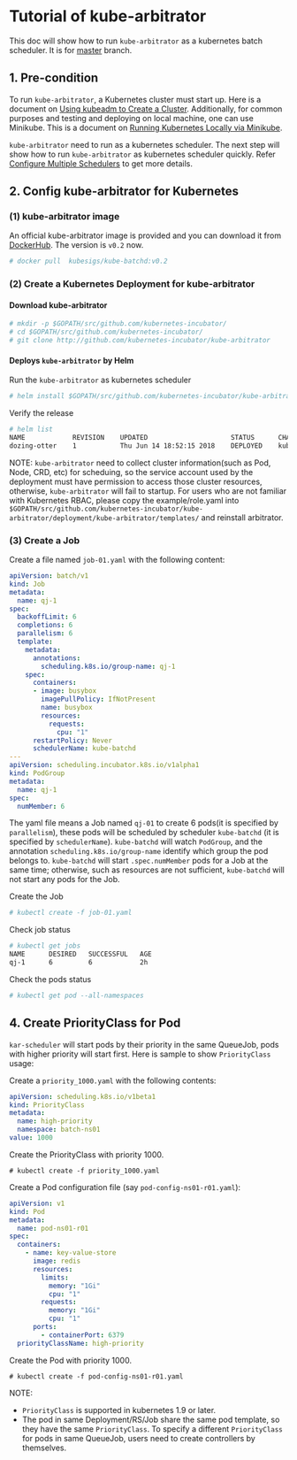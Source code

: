 # Tutorial of kube-arbitrator

This doc will show how to run `kube-arbitrator` as a kubernetes batch scheduler. It is for [master](https://github.com/kubernetes-incubator/kube-arbitrator/tree/master) branch.

## 1. Pre-condition
To run `kube-arbitrator`, a Kubernetes cluster must start up. Here is a document on [Using kubeadm to Create a Cluster](https://kubernetes.io/docs/setup/independent/create-cluster-kubeadm/). Additionally, for common purposes and testing and deploying on local machine, one can use Minikube. This is a document on [Running Kubernetes Locally via Minikube](https://kubernetes.io/docs/getting-started-guides/minikube/).

`kube-arbitrator` need to run as a kubernetes scheduler. The next step will show how to run `kube-arbitrator` as kubernetes scheduler quickly. Refer [Configure Multiple Schedulers](https://kubernetes.io/docs/tasks/administer-cluster/configure-multiple-schedulers/) to get more details.

## 2. Config kube-arbitrator for Kubernetes

### (1) kube-arbitrator image

An official kube-arbitrator image is provided and you can download it from [DockerHub](https://hub.docker.com/r/kubesigs/kube-batchd/). The version is `v0.2` now.

```bash
# docker pull  kubesigs/kube-batchd:v0.2
```

### (2) Create a Kubernetes Deployment for kube-arbitrator

#### Download kube-arbitrator

```bash
# mkdir -p $GOPATH/src/github.com/kubernetes-incubator/
# cd $GOPATH/src/github.com/kubernetes-incubator/
# git clone http://github.com/kubernetes-incubator/kube-arbitrator
```

#### Deploys `kube-arbitrator` by Helm

Run the `kube-arbitrator` as kubernetes scheduler

```bash
# helm install $GOPATH/src/github.com/kubernetes-incubator/kube-arbitrator/deployment/kube-arbitrator --namespace kube-system
```

Verify the release

```bash
# helm list
NAME        	REVISION	UPDATED                 	STATUS  	CHART                	NAMESPACE
dozing-otter	1       	Thu Jun 14 18:52:15 2018	DEPLOYED	kube-arbitrator-0.2.0	kube-system
```

NOTE: `kube-arbitrator` need to collect cluster information(such as Pod, Node, CRD, etc) for scheduing, so the service account used by the deployment must have permission to access those cluster resources, otherwise, `kube-arbitrator` will fail to startup. For users who are not familiar with Kubernetes RBAC, please copy the example/role.yaml into `$GOPATH/src/github.com/kubernetes-incubator/kube-arbitrator/deployment/kube-arbitrator/templates/` and reinstall arbitrator.

### (3) Create a Job

Create a file named `job-01.yaml` with the following content:

```yaml
apiVersion: batch/v1
kind: Job
metadata:
  name: qj-1
spec:
  backoffLimit: 6
  completions: 6
  parallelism: 6
  template:
    metadata:
      annotations:
        scheduling.k8s.io/group-name: qj-1
    spec:
      containers:
      - image: busybox
        imagePullPolicy: IfNotPresent
        name: busybox
        resources:
          requests:
            cpu: "1"
      restartPolicy: Never
      schedulerName: kube-batchd
---
apiVersion: scheduling.incubator.k8s.io/v1alpha1
kind: PodGroup
metadata:
  name: qj-1
spec:
  numMember: 6
```

The yaml file means a Job named `qj-01` to create 6 pods(it is specified by `parallelism`), these pods will be scheduled by scheduler `kube-batchd` (it is specified by `schedulerName`). `kube-batchd` will watch `PodGroup`, and the annotation `scheduling.k8s.io/group-name` identify which group the pod belongs to. `kube-batchd` will start `.spec.numMember` pods for a Job at the same time; otherwise, such as resources are not sufficient, `kube-batchd` will not start any pods for the Job.

Create the Job

```bash
# kubectl create -f job-01.yaml
```

Check job status

```bash
# kubectl get jobs
NAME      DESIRED   SUCCESSFUL   AGE
qj-1      6         6            2h 
```

Check the pods status

```bash
# kubectl get pod --all-namespaces
```


## 4. Create PriorityClass for Pod

`kar-scheduler` will start pods by their priority in the same QueueJob, pods with higher priority will start first. Here is sample to show `PriorityClass` usage:

Create a `priority_1000.yaml` with the following contents:

```yaml
apiVersion: scheduling.k8s.io/v1beta1
kind: PriorityClass
metadata:
  name: high-priority
  namespace: batch-ns01
value: 1000
```

Create the PriorityClass with priority 1000.

```
# kubectl create -f priority_1000.yaml
```

Create a Pod configuration file (say `pod-config-ns01-r01.yaml`):

```yaml
apiVersion: v1
kind: Pod
metadata:
  name: pod-ns01-r01
spec:
  containers:
    - name: key-value-store
      image: redis
      resources:
        limits:
          memory: "1Gi"
          cpu: "1"
        requests:
          memory: "1Gi"
          cpu: "1"
      ports:
        - containerPort: 6379
  priorityClassName: high-priority
```

Create the Pod with priority 1000.

```
# kubectl create -f pod-config-ns01-r01.yaml
```


NOTE:

* `PriorityClass` is supported in kubernetes 1.9 or later.
* The pod in same Deployment/RS/Job share the same pod template, so they have the same `PriorityClass`.
  To specify a different `PriorityClass` for pods in same QueueJob, users need to create controllers by themselves.
